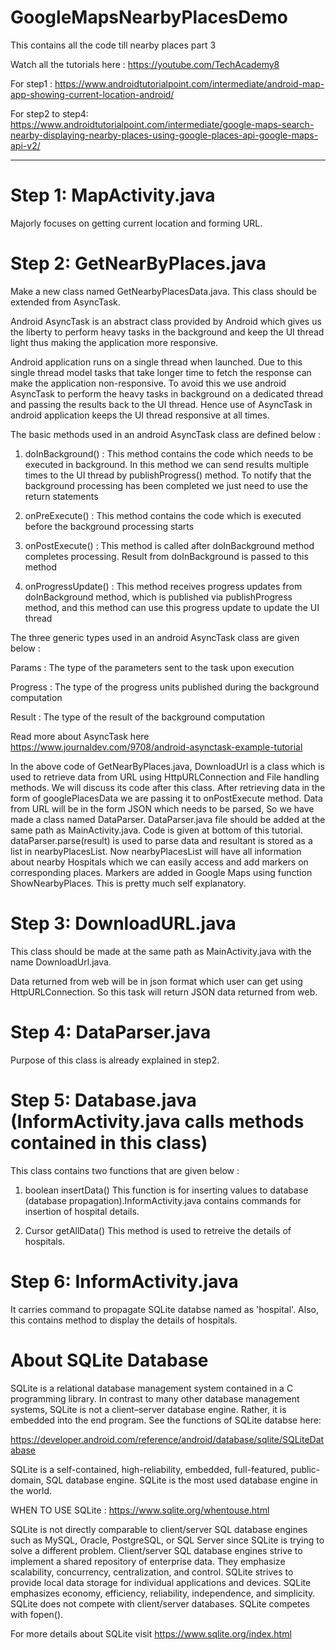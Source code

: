 # GoogleMapsNearbyPlacesDemo
This contains all the code till nearby places part 3

Watch all the tutorials here : https://youtube.com/TechAcademy8

For step1 : 
https://www.androidtutorialpoint.com/intermediate/android-map-app-showing-current-location-android/

For step2 to step4:  
https://www.androidtutorialpoint.com/intermediate/google-maps-search-nearby-displaying-nearby-places-using-google-places-api-google-maps-api-v2/
____________________________________________________________________________________________________________________________
# Step 1: MapActivity.java
Majorly focuses on getting current location and forming URL. 

# Step 2: GetNearByPlaces.java
Make a new class named GetNearbyPlacesData.java. This class should be extended from AsyncTask.

Android AsyncTask is an abstract class provided by Android which gives us the liberty to perform heavy tasks in the background and keep the UI thread light thus making the application more responsive.

Android application runs on a single thread when launched. Due to this single thread model tasks that take longer time to fetch the response can make the application non-responsive. To avoid this we use android AsyncTask to perform the heavy tasks in background on a dedicated thread and passing the results back to the UI thread. Hence use of AsyncTask in android application keeps the UI thread responsive at all times.

The basic methods used in an android AsyncTask class are defined below :

1) doInBackground() : This method contains the code which needs to be executed in background. In this method we can send results multiple times to the UI thread by publishProgress() method. To notify that the background processing has been completed we just need to use the return statements

2) onPreExecute() : This method contains the code which is executed before the background processing starts

3) onPostExecute() : This method is called after doInBackground method completes processing. Result from doInBackground is passed to this method

4) onProgressUpdate() : This method receives progress updates from doInBackground method, which is published via publishProgress method, and this method can use this progress update to update the UI thread

The three generic types used in an android AsyncTask class are given below :

Params : The type of the parameters sent to the task upon execution

Progress : The type of the progress units published during the background computation

Result : The type of the result of the background computation

Read more about AsyncTask here https://www.journaldev.com/9708/android-asynctask-example-tutorial


In the above code of GetNearByPlaces.java, DownloadUrl is a class which is used to retrieve data from URL using HttpURLConnection and File handling methods. We will discuss its code after this class. After retrieving data in the form of googlePlacesData we are passing it to onPostExecute method. Data from URL will be in the form JSON which needs to be parsed, So we have made a class named DataParser. DataParser.java file should be added at the same path as MainActivity.java. Code is given at bottom of this tutorial. dataParser.parse(result) is used to parse data and resultant is stored as a list in nearbyPlacesList. Now nearbyPlacesList will have all information about nearby Hospitals which we can easily access and add markers on corresponding places. Markers are added in Google Maps using function ShowNearbyPlaces. This is pretty much self explanatory.


# Step 3: DownloadURL.java
This class should be made at the same path as MainActivity.java with the name DownloadUrl.java.

Data returned from web will be in json format which user can get using HttpURLConnection. So this task will return JSON data returned from web.


# Step 4: DataParser.java
Purpose of this class is already explained in step2.


# Step 5: Database.java (InformActivity.java calls methods contained in this class)

This class contains two functions that are given below :
1) boolean insertData()
  This function is for inserting values to database (database propagation).InformActivity.java contains commands for   insertion of hospital details.

2) Cursor getAllData()
This method is used to retreive the details of hospitals.


# Step 6: InformActivity.java
It carries command to propagate SQLite databse named as 'hospital'.
Also, this contains method to display the details of hospitals.

# About SQLite Database
SQLite is a relational database management system contained in a C programming library. In contrast to many other database management systems, SQLite is not a client–server database engine. Rather, it is embedded into the end program.
See the functions of SQLite databse here: 

https://developer.android.com/reference/android/database/sqlite/SQLiteDatabase

SQLite is a self-contained, high-reliability, embedded, full-featured, public-domain, SQL database engine. SQLite is the most used database engine in the world.

WHEN TO USE SQLite : https://www.sqlite.org/whentouse.html

SQLite is not directly comparable to client/server SQL database engines such as MySQL, Oracle, PostgreSQL, or SQL Server since SQLite is trying to solve a different problem.
Client/server SQL database engines strive to implement a shared repository of enterprise data. They emphasize scalability, concurrency, centralization, and control. SQLite strives to provide local data storage for individual applications and devices. SQLite emphasizes economy, efficiency, reliability, independence, and simplicity.
SQLite does not compete with client/server databases. SQLite competes with fopen().

For more details about SQLite visit https://www.sqlite.org/index.html


